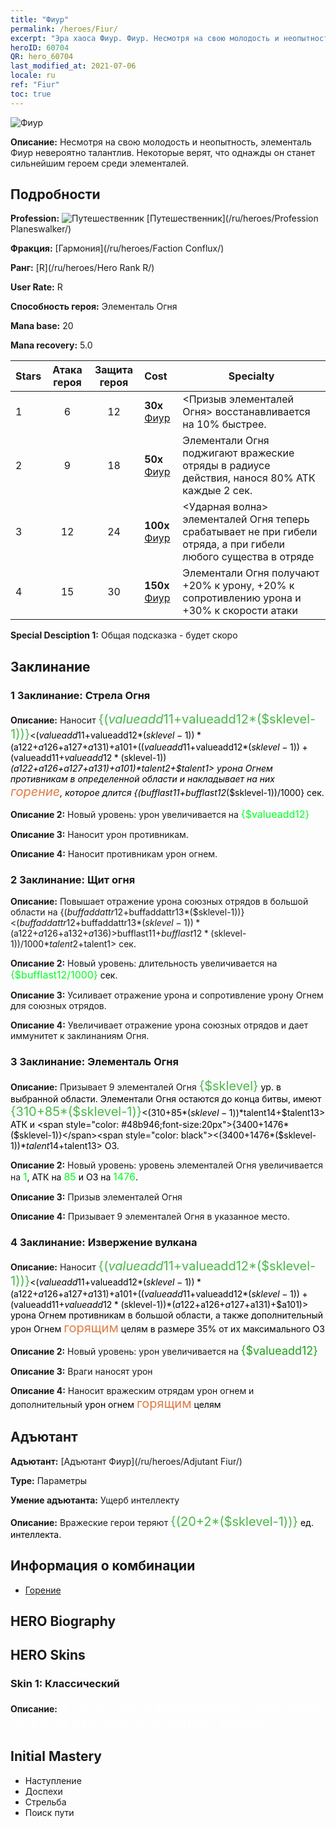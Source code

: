 ```yaml
---
title: "Фиур"
permalink: /heroes/Fiur/
excerpt: "Эра хаоса Фиур. Фиур. Несмотря на свою молодость и неопытность, элементаль Фиур невероятно талантлив. Некоторые верят, что однажды он станет сильнейшим героем среди элементалей."
heroID: 60704
QR: hero_60704
last_modified_at: 2021-07-06
locale: ru
ref: "Fiur"
toc: true
---
```

  ![Фиур](/images/h/h_Fiur.jpg)

 **Описание:** Несмотря на свою молодость и неопытность, элементаль Фиур невероятно талантлив. Некоторые верят, что однажды он станет сильнейшим героем среди элементалей.
## Подробности
 **Profession:** ![Путешественник](/images/h/h_prof_13.png)  [Путешественник](/ru/heroes/Profession Planeswalker/)

 **Фракция:** [Гармония](/ru/heroes/Faction Conflux/)

 **Ранг:** [R](/ru/heroes/Hero Rank R/)

 **User Rate:** R

 **Способность героя:** Элементаль Огня

 **Mana base:** 20

 **Mana recovery:** 5.0


  | Stars | Атака героя | Защита героя | Cost |     Specialty     |
  |---------|:---------------:|:---------------:|:--|--------------------|
  |    1    | 6 | 12 | **30x** [Фиур](/ItemsRU/her_381/) | <Призыв элементалей Огня> восстанавливается на 10% быстрее. |
  |    2    | 9 | 18 | **50x** [Фиур](/ItemsRU/her_381/) | Элементали Огня поджигают вражеские отряды в радиусе действия, нанося 80% АТК каждые 2 сек. |
  |    3    | 12 | 24 | **100x** [Фиур](/ItemsRU/her_381/) | <Ударная волна> элементалей Огня теперь срабатывает не при гибели отряда, а при гибели любого существа в отряде |
  |    4    | 15 | 30 | **150x** [Фиур](/ItemsRU/her_381/) | Элементали Огня получают +20% к урону, +20% к сопротивлению урона и +30% к скорости атаки |

 **Special Desciption 1:** Общая подсказка - будет скоро

## Заклинание
### 1 Заклинание: Стрела Огня
 **Описание:** Наносит <span style="color: #48b946;font-size:20px">{($valueadd11+$valueadd12*($sklevel-1))}</span><span style="color: black"><($valueadd11+$valueadd12*($sklevel-1))*($a122+$a126+$a127+$a131)+$a101+(($valueadd11+$valueadd12*($sklevel-1))+($valueadd11+$valueadd12*($sklevel-1))*($a122+$a126+$a127+$a131)+$a101)*$talent2+$talent1> урона Огнем противникам в определенной области и накладывает на них <span style="color: #e07c44;font-size:20px">горение</span><span style="color: black">, которое длится {($bufflast11+$bufflast12*($sklevel-1))/1000} сек.

 **Описание 2:** Новый уровень: урон увеличивается на <span style="color: #00ff22;font-size:16px">{$valueadd12}</span><span style="color: black">

 **Описание 3:** Наносит урон противникам.

 **Описание 4:** Наносит противникам урон огнем.

### 2 Заклинание: Щит огня
 **Описание:** Повышает отражение урона союзных отрядов в большой области на {($buffaddattr12+$buffaddattr13*($sklevel-1))}<($buffaddattr12+$buffaddattr13*($sklevel-1))*($a122+$a126+$a132+$a136)> % и дает им иммунитет к заклинаниям Огня на <span style="color: #48b946;font-size:20px">{($bufflast11+$bufflast12*($sklevel-1))/1000}</span><span style="color: black"><($bufflast11+$bufflast12*($sklevel-1))/1000*$talent2+$talent1> сек.

 **Описание 2:** Новый уровень: длительность увеличивается на <span style="color: #00ff22;font-size:16px">{$bufflast12/1000}</span><span style="color: black"> сек.

 **Описание 3:** Усиливает отражение урона и сопротивление урону Огнем для союзных отрядов.

 **Описание 4:** Увеличивает отражение урона союзных отрядов и дает иммунитет к заклинаниям Огня.

### 3 Заклинание: Элементаль Огня
 **Описание:** Призывает 9 элементалей Огня <span style="color: #48b946;font-size:20px">{$sklevel}</span><span style="color: black"> ур. в выбранной области. Элементали Огня остаются до конца битвы, имеют <span style="color: #48b946;font-size:20px">{310+85*($sklevel-1)}</span><span style="color: black"><(310+85*($sklevel-1))*$talent14+$talent13> АТК и <span style="color: #48b946;font-size:20px">{3400+1476*($sklevel-1)}</span><span style="color: black"><(3400+1476*($sklevel-1))*$talent14+$talent13> ОЗ.

 **Описание 2:** Новый уровень: уровень элементалей Огня увеличивается на <span style="color: #00ff22;font-size:16px">1</span><span style="color: black">, АТК на <span style="color: #00ff22;font-size:16px">85</span><span style="color: black"> и ОЗ на <span style="color: #00ff22;font-size:16px">1476</span><span style="color: black">.

 **Описание 3:** Призыв элементалей Огня

 **Описание 4:** Призывает 9 элементалей Огня в указанное место.

### 4 Заклинание: Извержение вулкана
 **Описание:** Наносит <span style="color: #48b946;font-size:20px">{($valueadd11+$valueadd12*($sklevel-1))}</span><span style="color: black"><($valueadd11+$valueadd12*($sklevel-1))*($a122+$a126+$a127+$a131)+$a101+(($valueadd11+$valueadd12*($sklevel-1))+($valueadd11+$valueadd12*($sklevel-1))*($a122+$a126+$a127+$a131)+$a101)> урона Огнем противникам в большой области, а также дополнительный урон Огнем <span style="color: #e07c44;font-size:20px">горящим</span><span style="color: black"> целям в размере 35% от их максимального ОЗ

 **Описание 2:** Новый уровень: урон увеличивается на <span style="color: #1ca216;font-size:18px">{$valueadd12}</span><span style="color: black">

 **Описание 3:** Враги наносят урон

 **Описание 4:** Наносит вражеским отрядам урон огнем и дополнительный <span style="color: #1ca216"></span><span style="color: black"> урон огнем <span style="color: #e07c44;font-size:20px">горящим</span><span style="color: black"> целям


## Адъютант

 **Адъютант:**  [Адъютант Фиур](/ru/heroes/Adjutant Fiur/) 

 **Type:**  Параметры 

 **Умение адъютанта:**  Ущерб интеллекту 

 **Описание:** Вражеские герои теряют <span style="color: #48b946;font-size:20px">{(20+2*($sklevel-1))}</span><span style="color: black"> ед. интеллекта.

## Информация о комбинации

* [Горение](/ru/combination/Горение/) 

## HERO Biography

## HERO Skins
### Skin 1: **Классический**

 **Описание:** <span style="color: #ffffff;font-size:20px">Я сыт по горло враждующими смертными. Но я буду рад помочь им изгнать демона.</span>



## Initial Mastery
   - Наступление
   - Доспехи
   - Стрельба
   - Поиск пути

